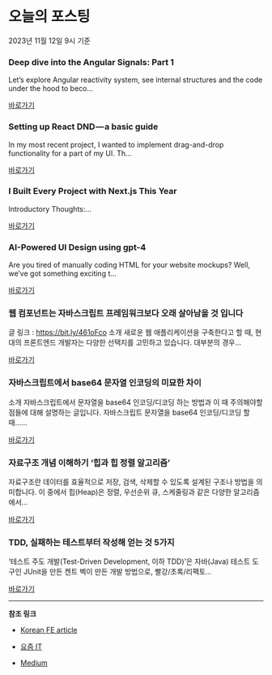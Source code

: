# 오늘의 포스팅 
2023년 11월 12일 9시 기준 

### Deep dive into the Angular Signals: Part 1 

 Let’s explore Angular reactivity system, see internal structures and the code under the hood to beco... 

 [바로가기](https://medium.com/angularwave/deep-dive-into-the-angular-signals-part-1-c6f9c62aea0e?responsesOpen=true&sortBy=REVERSE_CHRON&source=topic_portal_recommended_stories---------0-84----------frontend----------c7753dd4_80a8_4445_b2be_ef1368347930-------) 

### Setting up React DND — a basic guide 

 In my most recent project, I wanted to implement drag-and-drop functionality for a part of my UI. Th... 

 [바로가기](https://medium.com/@raestanton93/setting-up-react-dnd-a-basic-guide-44f4d55aa872?responsesOpen=true&sortBy=REVERSE_CHRON&source=topic_portal_recommended_stories---------0-84----------reactjs----------f9fa0413_b720_41e0_90d4_88081131b5eb-------) 

### I Built Every Project with Next.js This Year 

 Introductory Thoughts:... 

 [바로가기](https://medium.com/@aconite.io/i-built-every-project-with-next-js-this-year-8d21f68c0549?responsesOpen=true&sortBy=REVERSE_CHRON&source=topic_portal_recommended_stories---------0-84----------nextjs----------6986d08b_86b1_4ce4_9821_27a9bfcbbe3d-------) 

### AI-Powered UI Design using gpt-4 

 Are you tired of manually coding HTML for your website mockups? Well, we’ve got something exciting t... 

 [바로가기](https://medium.com/@fareedkhandev/ai-powered-ui-design-using-gpt-4-39ce36deaca5?responsesOpen=true&sortBy=REVERSE_CHRON&source=topic_portal_recommended_stories---------0-84----------front_end_development----------9369ac3d_2662_4aef_9abd_268f5029b413-------) 

###  웹 컴포넌트는 자바스크립트 프레임워크보다 오래 살아남을 것 입니다 

 글 링크 : https://bit.ly/461oFco 소개 새로운 웹 애플리케이션을 구축한다고 할 때, 현대의 프론트엔드 개발자는 다양한 선택지를 고민하고 있습니다. 대부분의 경우... 

 [바로가기](https://kofearticle.substack.com/p/korean-fe-article-26a) 

###  자바스크립트에서 base64 문자열 인코딩의 미묘한 차이 

 소개 자바스크립트에서 문자열을 base64 인코딩/디코딩 하는 방법과 이 때 주의해야할 점들에 대해 설명하는 글입니다. 자바스크립트 문자열을 base64 인코딩/디코딩 할 때…... 

 [바로가기](https://kofearticle.substack.com/p/korean-fe-article-base64) 

### 자료구조 개념 이해하기 ‘힙과 힙 정렬 알고리즘’ 

 자료구조란 데이터를 효율적으로 저장, 검색, 삭제할 수 있도록 설계된 구조나 방법을 의미합니다. 이 중에서 힙(Heap)은 정렬, 우선순위 큐, 스케줄링과 같은 다양한 알고리즘에서... 

 [바로가기](https://yozm.wishket.com/magazine/detail/2312/) 

### TDD, 실패하는 테스트부터 작성해 얻는 것 5가지 

 ‘테스트 주도 개발(Test-Driven Development, 이하 TDD)’은 자바(Java) 테스트 도구인 JUnit을 만든 켄트 벡이 만든 개발 방법으로, 빨강/초록/리팩토... 

 [바로가기](https://yozm.wishket.com/magazine/detail/2308/) 

---

**참조 링크**

- [Korean FE article](https://kofearticle.substack.com) 

- [요즘 IT](https://yozm.wishket.com/magazine) 

- [Medium](https://medium.com) 

